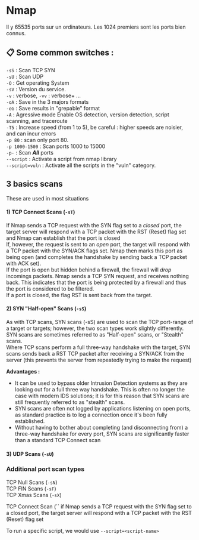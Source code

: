 # Nmap

Il y 65535 ports sur un ordinateurs. Les 1024 premiers sont les ports bien connus.  


## :clipboard: Some common switches :  

``-sS`` : Scan TCP SYN  
``-sU`` : Scan UDP  
``-O`` : Get operating System  
``-sV`` : Version du service.  
`-v` : verbose,  `-vv` : verbose+ ...  
`-oA` : Save in the 3 majors formats  
`-oG` : Save results in "grepable" format  
``-A`` : Agressive mode Enable OS detection, version detection, script scanning, and traceroute  
`-T5` : Increase speed (from 1 to 5), be careful : higher speeds are noisier, and can incur errors  
`-p 80` : scan only port 80.  
`-p 1000-1500` : Scan ports 1000 to 15000  
`-p-` : Scan ***All*** ports  
`--script` : Activate a script from nmap library  
`--script=vuln` : Activate all the scripts in the "vuln" category.  

## 3 basics scans  

These are used in most situations  
####  1) TCP Connect Scans (``-sT``)  
If Nmap sends a TCP request with the SYN flag set to a _closed_ port, the target server will respond with a TCP packet with the RST (Reset) flag set and Nmap can establish that the port is closed  
If, however, the request is sent to an _open_ port, the target will respond with a TCP packet with the SYN/ACK flags set. Nmap then marks this port as being open (and completes the handshake by sending back a TCP packet with ACK set).  
If the port is open but hidden behind a firewall, the firewall will _drop_ incomings packets. Nmap sends a TCP SYN request, and receives nothing back. This indicates that the port is being protected by a firewall and thus the port is considered to be filtered.  
If a port is closed, the flag RST is sent back from the target.  

#### 2) SYN "Half-open" Scans (``-sS``)  
As with TCP scans, SYN scans (-sS) are used to scan the TCP port-range of a target or targets; however, the two scan types work slightly differently. SYN scans are sometimes referred to as "Half-open" scans, or "Stealth" scans.  
Where TCP scans perform a full three-way handshake with the target, SYN scans sends back a RST TCP packet after receiving a SYN/ACK from the server (this prevents the server from repeatedly trying to make the request)  

**Advantages :**  
* It can be used to bypass older Intrusion Detection systems as they are looking out for a full three way handshake. This is often no longer the case with modern IDS solutions; it is for this reason that SYN scans are still frequently referred to as "stealth" scans.  
* SYN scans are often not logged by applications listening on open ports, as standard practice is to log a connection once it's been fully established.  
* Without having to bother about completing (and disconnecting from) a three-way handshake for every port, SYN scans are significantly faster than a standard TCP Connect scan  


#### 3) UDP Scans (``-sU``)  




### Additional port scan types  

TCP Null Scans (``-sN``)  
TCP FIN Scans (``-sF``)  
TCP Xmas Scans (``-sX``)  

TCP Connect Scan (``
if Nmap sends a TCP request with the SYN flag set to a closed port, the target server will respond with a TCP packet with the RST (Reset) flag set







To run a specific script, we would use ``--script=<script-name>``
